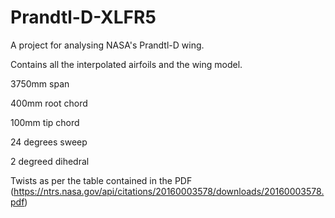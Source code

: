 # Prandtl-D-XLFR5
A project for analysing NASA's Prandtl-D wing.

Contains all the interpolated airfoils and the wing model.

3750mm span

400mm root chord

100mm tip chord

24 degrees sweep

2 degreed dihedral

Twists as per the table contained in the PDF (https://ntrs.nasa.gov/api/citations/20160003578/downloads/20160003578.pdf)
